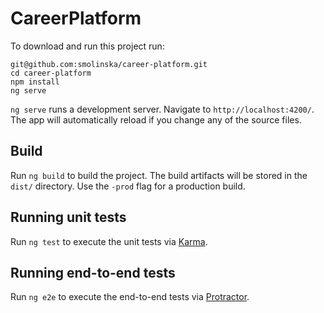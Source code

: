 # CareerPlatform

To download and run this project run:
```
git@github.com:smolinska/career-platform.git
cd career-platform
npm install
ng serve
```

`ng serve` runs a development server. Navigate to `http://localhost:4200/`.
The app will automatically reload if you change any of the source files.


## Build

Run `ng build` to build the project. The build artifacts will be stored in the `dist/` directory. Use the `-prod` flag for a production build.

## Running unit tests

Run `ng test` to execute the unit tests via [Karma](https://karma-runner.github.io).

## Running end-to-end tests

Run `ng e2e` to execute the end-to-end tests via [Protractor](http://www.protractortest.org/).
